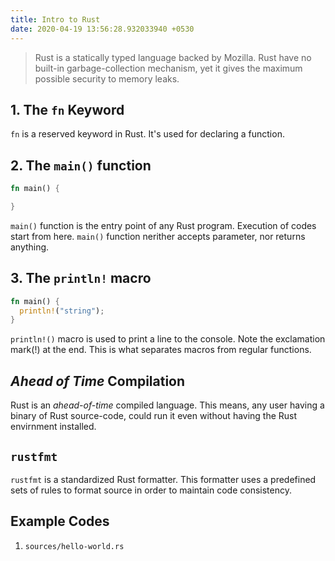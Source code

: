 ```yaml
---
title: Intro to Rust
date: 2020-04-19 13:56:28.932033940 +0530
---
```


> Rust is a statically typed language backed by Mozilla. Rust have no built-in garbage-collection mechanism, yet it gives the maximum possible security to memory leaks.

## 1. The `fn` Keyword

`fn` is a reserved keyword in Rust. It's used for declaring a function.

## 2. The `main()` function

```rs
fn main() {

}
```

`main()` function is the entry point of any Rust program. Execution of codes start from here. `main()` function nerither accepts parameter, nor returns anything.

## 3. The `println!` macro

```rs
fn main() {
  println!("string");
}
```

`println!()` macro is used to print a line to the console. Note the exclamation mark(!) at the end. This is what separates macros from regular functions.

## _Ahead of Time_ Compilation

Rust is an _ahead-of-time_ compiled language. This means, any user having a binary of Rust source-code, could run it even without having the Rust envirnment installed.

## `rustfmt`

`rustfmt` is a standardized Rust formatter. This formatter uses a predefined sets of rules to format source in order to maintain code consistency.

## Example Codes

1. `sources/hello-world.rs`
